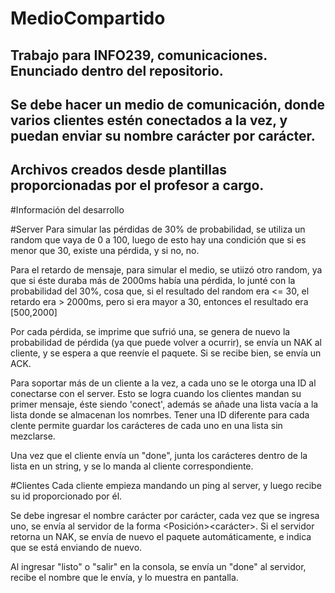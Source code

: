 # MedioCompartido
Trabajo para INFO239, comunicaciones. Enunciado dentro del repositorio.
-----
Se debe hacer un medio de comunicación, donde varios clientes estén conectados a la vez, y puedan enviar su nombre carácter por carácter.
-----
Archivos creados desde plantillas proporcionadas por el profesor a cargo.
-----
#Información del desarrollo

#Server
Para simular las pérdidas de 30% de probabilidad, se utiliza un random que vaya de 0 a 100, luego de esto hay una condición que si es menor que 30, existe una pérdida, y si no, no.

Para el retardo de mensaje, para simular el medio, se utiizó otro random, ya que si éste duraba más de 2000ms había una pérdida, lo junté con la probabilidad del 30%, cosa que, si el resultado del random era <= 30, el retardo era > 2000ms, pero si era mayor a 30, entonces el resultado era [500,2000]

Por cada pérdida, se imprime que sufrió una, se genera de nuevo la probabilidad de pérdida (ya que puede volver a ocurrir), se envía un NAK al cliente, y se espera a que reenvíe el paquete. Si se recibe bien, se envía un ACK.

Para soportar más de un cliente a la vez, a cada uno se le otorga una ID al conectarse con el server. Esto se logra cuando los clientes mandan su primer mensaje, éste siendo 'conect', además se añade una lista vacía a la lista donde se almacenan los nomrbes. Tener una ID diferente para cada clente permite guardar los carácteres de cada uno en una lista sin mezclarse.

Una vez que el cliente envía un "done", junta los carácteres dentro de la lista en un string, y se lo manda al cliente correspondiente.

#Clientes
Cada cliente empieza mandando un ping al server, y luego recibe su id proporcionado por él.

Se debe ingresar el nombre carácter por carácter, cada vez que se ingresa uno, se envía al servidor de la forma <Posición><carácter><idCliente>. Si el servidor retorna un NAK, se envía de nuevo el paquete automáticamente, e indica que se está enviando de nuevo.

Al ingresar "listo" o "salir" en la consola, se envía un "done" al servidor, recibe el nombre que le envía, y lo muestra en pantalla.
